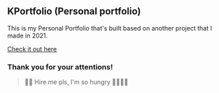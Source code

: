 ## KPortfolio (Personal portfolio)
This is my Personal Portfolio that's built based on another project that I made in 2021.

[Check it out here](https://khanhworktime.github.io/KPortfolio/)

### Thank you for your attentions!

> 😶‍🌫️ Hire me pls, I'm so hungry 🤦‍♂️🤦‍♂️
